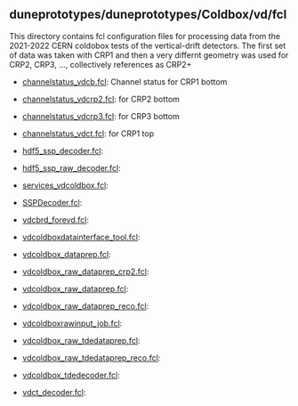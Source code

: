## duneprototypes/duneprototypes/Coldbox/vd/fcl

This directory contains fcl configuration files for processing data from the
2021-2022 CERN coldobox tests of the vertical-drift detectors.
The first set of data was taken with CRP1 and then a very differnt geometry was
used for CRP2, CRP3, ..., collectively references as CRP2+

* [channelstatus_vdcb.fcl](channelstatus_vdcb.fcl): Channel status for CRP1 bottom 
* [channelstatus_vdcrp2.fcl](channelstatus_vdcrp2.fcl): for CRP2 bottom 
* [channelstatus_vdcrp3.fcl](channelstatus_vdcrp3.fcl): for CRP3 bottom 
* [channelstatus_vdct.fcl](channelstatus_vdct.fcl): for CRP1 top

* [hdf5_ssp_decoder.fcl](hdf5_ssp_decoder.fcl): 
* [hdf5_ssp_raw_decoder.fcl](hdf5_ssp_raw_decoder.fcl): 
* [services_vdcoldbox.fcl](services_vdcoldbox.fcl): 
* [SSPDecoder.fcl](SSPDecoder.fcl): 
* [vdcbrd_forevd.fcl](vdcbrd_forevd.fcl): 
* [vdcoldboxdatainterface_tool.fcl](vdcoldboxdatainterface_tool.fcl): 
* [vdcoldbox_dataprep.fcl](vdcoldbox_dataprep.fcl): 
* [vdcoldbox_raw_dataprep_crp2.fcl](vdcoldbox_raw_dataprep_crp2.fcl): 
* [vdcoldbox_raw_dataprep.fcl](vdcoldbox_raw_dataprep.fcl): 
* [vdcoldbox_raw_dataprep_reco.fcl](vdcoldbox_raw_dataprep_reco.fcl): 
* [vdcoldboxrawinput_job.fcl](vdcoldboxrawinput_job.fcl): 
* [vdcoldbox_raw_tdedataprep.fcl](vdcoldbox_raw_tdedataprep.fcl): 
* [vdcoldbox_raw_tdedataprep_reco.fcl](vdcoldbox_raw_tdedataprep_reco.fcl): 
* [vdcoldbox_tdedecoder.fcl](vdcoldbox_tdedecoder.fcl): 
* [vdct_decoder.fcl](vdct_decoder.fcl): 
